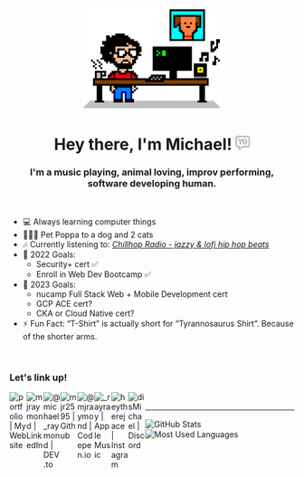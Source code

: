 <!-- Header -->
<div id='header' align='center'>
    <img src="8bit-desk.png" alt="Actual photo of me coding." title="Created with jspaint.app" width="250"/>
    <h1>
      Hey there, I'm Michael! 
      <img src="yo.png" width="25px"/>
    </h1>
    <h3>
      I'm a music playing, animal loving, improv performing, software developing human.
    </h3>
</div>

<br/>

- 💻 Always learning computer things
- 🐶🐱🐱 Pet Poppa to a dog and 2 cats
- 🎶 Currently listening to: [_Chillhop Radio - jazzy & lofi hip hop beats_](https://www.youtube.com/watch?v=5yx6BWlEVcY)
- 🥅 2022 Goals:
  - Security+ cert ✅
  - Enroll in Web Dev Bootcamp ✅
- 🥅 2023 Goals:
  - nucamp Full Stack Web + Mobile Development cert
  - GCP ACE cert?
  - CKA or Cloud Native cert?
- ⚡ Fun Fact: “T-Shirt” is actually short for “Tyrannosaurus Shirt”. Because of the shorter arms.

<br/>

### Let's link up!

[<img align="left" alt="portfolio | My Website" width="30px" src="https://img.icons8.com/color/48/000000/console.png" />][website]
[<img align="left" alt="mjraymond | LinkedIn" width="30px" src="https://img.icons8.com/color/48/000000/linkedin.png" />][linkedin]
[<img align="left" alt="@michael_raymond | DEV.to" width="30px" src="https://dev-to-uploads.s3.amazonaws.com/uploads/logos/resized_logo_UQww2soKuUsjaOGNB38o.png" />][dev]
[<img align="left" alt="mjr2595 | Github" width="30px" src="https://img.icons8.com/color/48/000000/github-2.png" />][github]
[<img align="left" alt="@mjraymond | Codepen.io" width="30px" src="https://img.icons8.com/fluency/48/null/codepen.png" />][codepen]
[<img align="left" alt="_rayray | Apple Music" width="30px" src="https://img.icons8.com/color-glass/48/000000/apple-music.png" />][music]
[<img align="left" alt="heytherejace | Instagram" width="30px" src="https://img.icons8.com/color/48/000000/instagram.png" />][instagram]
[<img align="left" alt="disMichael | Discord" width="30px" src="https://img.icons8.com/color/48/000000/discord-logo.png" />][discord]

<br/>

---

<p><img align="center" src="https://github-readme-stats-mjr2595.vercel.app/api?username=mjr2595&theme=nord&show_icons=true" alt="GitHub Stats" height="175"/> <img align="center" src="https://github-readme-stats.vercel.app/api/top-langs?username=mjr2595&show_icons=true&locale=en&layout=compact&theme=nord" alt="Most Used Languages" height="175"/></p>

[website]: https://michaelraymond.info
[music]: https://music.apple.com/profile/mike_check
[instagram]: https://www.instagram.com/heytherejace
[linkedin]: https://www.linkedin.com/in/mjraymond
[github]: https://github.com/mjr2595
[discord]: https://discordapp.com/users/691148133580931143
[dev]: https://dev.to/michael_raymond
[codepen]: https://codepen.io/mjraymond/
